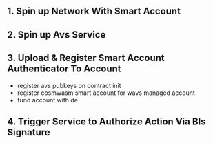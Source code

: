 

## 1. Spin up Network With Smart Account 

## 2. Spin up Avs Service

## 3. Upload & Register Smart Account Authenticator To Account 
- register avs pubkeys on contract init
- register cosmwasm smart account for wavs managed account
- fund account with de

 
## 4. Trigger Service to Authorize Action Via Bls Signature
 
